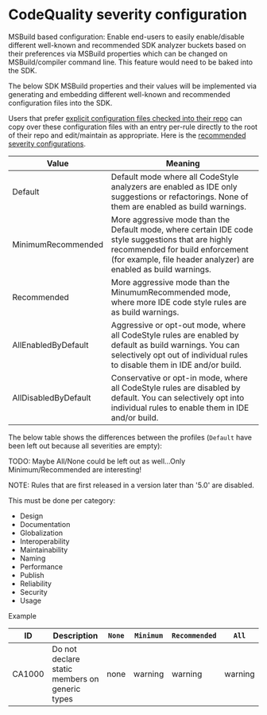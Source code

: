 # CodeQuality severity configuration

MSBuild based configuration: Enable end-users to easily enable/disable different
well-known and recommended SDK analyzer buckets based on their preferences via
MSBuild properties which can be changed on MSBuild/compiler command line.
This feature would need to be baked into the SDK.

The below SDK MSBuild properties and their values will be implemented via generating
and embedding different well-known and recommended configuration files into the SDK.

Users that prefer [explicit configuration files checked into their repo](todo) can copy
over these configuration files with an entry per-rule directly to the root of
their repo and edit/maintain as appropriate. Here is the [recommended severity configurations](todo).

| Value | Meaning |
| --- | --- |
| Default | Default mode where all CodeStyle analyzers are enabled as IDE only suggestions or refactorings. None of them are enabled as build warnings. |
| MinimumRecommended | More aggressive mode than the Default mode, where certain IDE code style suggestions that are highly recommended for build enforcement (for example, file header analyzer) are enabled as build warnings. |
| Recommended | More aggressive mode than the MinumumRecommended mode, where more IDE code style rules are as build warnings. |
| AllEnabledByDefault | Aggressive or opt-out mode, where all CodeStyle rules are enabled by default as build warnings. You can selectively opt out of individual rules to disable them in IDE and/or build. |
| AllDisabledByDefault | Conservative or opt-in mode, where all CodeStyle rules are disabled by default. You can selectively opt into individual rules to enable them in IDE and/or build. |


The below table shows the differences between the profiles (`Default` have been left out because all severities are empty):

TODO: Maybe All/None could be left out as well...Only Minimum/Recommended are interesting!

NOTE: Rules that are first released in a version later than '5.0' are disabled.

This must be done per category:
- Design
- Documentation
- Globalization
- Interoperability
- Maintainability
- Naming
- Performance
- Publish
- Reliability
- Security
- Usage

Example

ID | Description | `None` | `Minimum` | `Recommended` | `All` |
| --- | --- |--- | --- | --- | --- |
CA1000 | Do not declare static members on generic types | none | warning | warning | warning |
